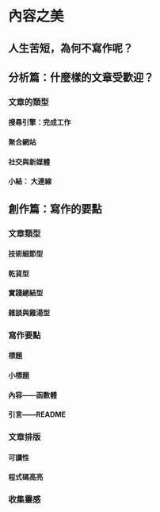 # 內容之美

## 人生苦短，為何不寫作呢？

## 分析篇：什麼樣的文章受歡迎？

### 文章的類型

#### 搜尋引擎：完成工作

#### 聚合網站

#### 社交與新媒體

#### 小結： 大連線

## 創作篇：寫作的要點

### 文章類型

#### 技術細節型

#### 乾貨型

#### 實踐總結型

#### 雜談與雞湯型

### 寫作要點

#### 標題

#### 小標題

#### 內容——函數體

#### 引言——README

### 文章排版

#### 可讀性

#### 程式碼高亮

### 收集靈感
